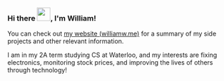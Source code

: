 ### Hi there <img src="https://raw.githubusercontent.com/iampavangandhi/iampavangandhi/master/gifs/Hi.gif" width="30px">, I'm William!

You can check out [my website (williamw.me)](https://williamuw.github.io "My Personal Website") for a summary of my side projects and other relevant information.

I am in my 2A term studying CS at Waterloo, and my interests are fixing electronics, monitoring stock prices, and improving the lives of others through technology!

<!--
**WilliamUW/WilliamUW** is a ✨ _special_ ✨ repository because its `README.md` (this file) appears on your GitHub profile.

Here are some ideas to get you started:

- 🔭 I’m currently working on ...
- 🌱 I’m currently learning ...
- 👯 I’m looking to collaborate on ...
- 🤔 I’m looking for help with ...
- 💬 Ask me about ...
- 📫 How to reach me: ...
- 😄 Pronouns: ...
- ⚡ Fun fact: ...
-->
